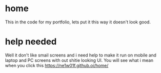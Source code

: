 # home
This in the code for my portfolio, lets put it this way it doesn't look good.

# help needed
Well it don't like smail screens and i need help to make it run on mobile and laptop and PC screens
with out shitie looking UI. You will see what i mean when you click this https://ne1w01f.github.oi/home/
